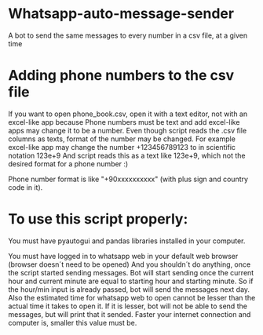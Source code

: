 # Whatsapp-auto-message-sender
A bot to send the same messages to every number in a csv file, at a given time

# Adding phone numbers to the csv file
If you want to open phone_book.csv, open it with a text editor, not with an excel-like app because
Phone numbers must be text and add excel-like apps may change it to be a number.
Even though script reads the .csv file columns as texts, format of the number may be changed.
For example excel-like app may change the number +123456789123 to in scientific notation 123e+9
And script reads this as a text like 123e+9, which not the desired format for a phone number :)

Phone number format is like "+90xxxxxxxxxx" (with plus sign and country code in it).


# To use this script properly:
You must have pyautogui and pandas libraries installed in your computer.

You must have logged in to whatsapp web in your default web browser (browser doesn´t need to be opened)
And you shouldn´t do anything, once the script started sending messages.
Bot will start sending once the current hour and current minute are equal to starting hour and starting minute.
So if the hour/min input is already passed, bot will send the messages next day.
Also the estimated time for whatsapp web to open cannot be lesser than the actual time it takes to open it.
If it is lesser, bot will not be able to send the messages, but will print that it sended.
Faster your internet connection and computer is, smaller this value must be.


